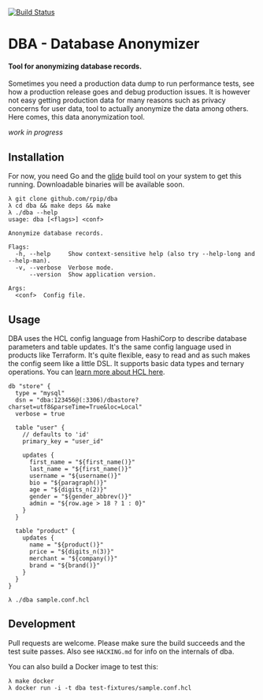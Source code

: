 [![Build Status](https://travis-ci.org/rpip/dba.svg?branch=master)](https://travis-ci.org/rpip/dba)

# DBA - Database Anonymizer

#### Tool for anonymizing database records.

Sometimes you need a production data dump to run performance tests,  see how a production release goes and debug production issues. It is however not easy getting production data for many reasons such as privacy concerns for user data, tool to actually anonymize the data among others. Here comes, this data anonymization tool.

*work in progress*

## Installation

For now, you need Go and the [glide](https://github.com/Masterminds/glide) build tool on your system to get this running. Downloadable binaries will be available soon.

``` shell
λ git clone github.com/rpip/dba
λ cd dba && make deps && make
λ ./dba --help
usage: dba [<flags>] <conf>

Anonymize database records.

Flags:
  -h, --help     Show context-sensitive help (also try --help-long and --help-man).
  -v, --verbose  Verbose mode.
      --version  Show application version.

Args:
  <conf>  Config file.

```

## Usage

DBA uses the HCL config language from HashiCorp to describe database parameters and table updates. It's the same config language used in products like Terraform. It's quite flexible, easy to read and as such makes the config seem like a little DSL. It supports basic data types and ternary operations. You can [learn more about HCL here](https://www.terraform.io/docs/configuration/index.html).

```hcl
db "store" {
  type = "mysql"
  dsn = "dba:123456@(:3306)/dbastore?charset=utf8&parseTime=True&loc=Local"
  verbose = true

  table "user" {
    // defaults to 'id'
    primary_key = "user_id"

    updates {
      first_name = "${first_name()}"
      last_name = "${first_name()}"
      username = "${username()}"
      bio = "${paragraph()}"
      age = "${digits_n(2)}"
      gender = "${gender_abbrev()}"
      admin = "${row.age > 18 ? 1 : 0}"
    }
  }

  table "product" {
    updates {
      name = "${product()}"
      price = "${digits_n(3)}"
      merchant = "${company()}"
      brand = "${brand()}"
    }
  }
}
```

```shell
λ ./dba sample.conf.hcl
```

## Development

Pull requests are welcome. Please make sure the build succeeds and the test suite passes. Also see `HACKING.md` for info on the internals of dba.

You can also build a Docker image to test this:

```shell
λ make docker
λ docker run -i -t dba test-fixtures/sample.conf.hcl
```
